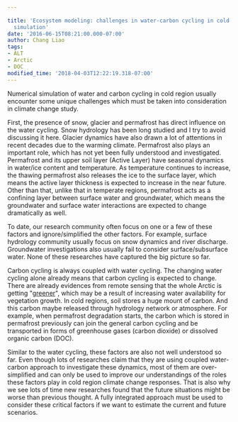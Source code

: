 ```yaml
---
 
title: 'Ecosystem modeling: challenges in water-carbon cycling in cold region numerical
  simulation'
date: '2016-06-15T08:21:00.000-07:00'
author: Chang Liao
tags:
- ALT
- Arctic
- DOC
modified_time: '2018-04-03T12:22:19.318-07:00'
---
```


Numerical simulation of water and carbon cycling in cold region usually 
encounter some unique challenges which must be taken into consideration in 
climate change study. 

First, the presence of snow, glacier and permafrost has direct influence on 
the water cycling. Snow hydrology has been long studied and I try to avoid 
discussing it here. Glacier dynamics have also drawn a lot of attentions in 
recent decades due to the warming climate. 
Permafrost also plays an important role, which has not yet been fully 
understood and investigated. Permafrost and its upper soil layer (Active 
Layer) have seasonal dynamics in water/ice content and temperature. As 
temperature continues to increase, the thawing permafrost also releases the 
ice to the surface layer, which means the active layer thickness is expected 
to increase in the near future. 
Other than that, unlike that in temperate regions, permafrost acts as a 
confining layer between surface water and groundwater, which means the 
groundwater and surface water interactions are expected to change dramatically 
as well. 

To date, our research community often focus on one or a few of these factors 
and ignore/simplified the other factors. For example, surface hydrology 
community usually focus on snow dynamics and river discharge. Groundwater 
investigations also usually fail to consider surface/subsurface water. None of 
these researches have captured the big picture so far. 

Carbon cycling is always coupled with water cycling. The changing water 
cycling alone already means that carbon cycling is expected to change. There 
are already evidences from remote sensing that the whole Arctic is getting 
"[greener](http://www.nasa.gov/feature/goddard/2016/nasa-studies-details-of-a-greening-arctic)", 
which may be a result of increasing water availability for vegetation growth. 
In cold regions, soil stores a huge mount of carbon. And this carbon maybe 
released through hydrology network or atmosphere. For example, when permafrost 
degradation starts, the carbon which is stored in permafrost previously can 
join the general carbon cycling and be transported in forms of greenhouse 
gases (carbon dioxide) or dissolved organic carbon (DOC). 

Similar to the water cycling, these factors are also not well understood so 
far. Even though lots of researches claim that they are using coupled 
water-carbon approach to investigate these dynamics, most of them are 
over-simplified and can only be used to improve our understandings of  the 
roles these factors play in cold region climate change responses. That is also 
why we see lots of time new researches found that the future situations might 
be worse than previous thought. A fully integrated approach must be used to 
consider these critical factors if we want to estimate the current and future 
scenarios. 